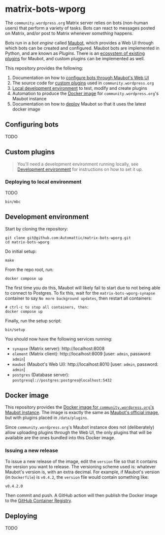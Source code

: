 # matrix-bots-wporg
The `community.wordpress.org` Matrix server relies on bots (non-human users) that perform a variety of tasks. Bots can react to messages posted on Matrix, and/or post to Matrix whenever _something_ happens.

Bots run in a _bot engine_ called [Maubot](https://maubot.xyz), which provides a Web UI through which bots can be created and configured. Maubot bots are implemented in Python, and are known as _Plugins_. There is an [ecosystem of existing plugins](https://plugins.mau.bot/) for Maubot, and custom plugins can be implemented as well.

This repository provides the following:

1. Documentation on how to [configure bots through Maubot's Web UI](#configuring-bots)
2. The source code for [custom plugins](#custom-plugins) used in `community.wordpress.org`
3. [Local development environment](#development-environment) to test, modify and create plugins
4. Automation to produce the [Docker image](#docker-image) for `community.wordpress.org`'s Maubot instance
5. Documentation on how to [deploy](#deploying) Maubot so that it uses the latest docker image

## Configuring bots
TODO

## Custom plugins
> You'll need a development environment running locally, see [Development environment](#development-environment) for instructions on how to set it up.

### Deploying to local environment
TODO

```shell
bin/mbc
```

## Development environment
Start by cloning the repository:

```shell
git clone git@github.com:Automattic/matrix-bots-wporg.git
cd matrix-bots-wporg
```

Do initial setup:

```shell
make
```

From the repo root, run:

```shell
docker compose up
```

The first time you do this, Maubot will likely fail to start due to not being able to connect to Postgres. To fix this, wait for the `matrix-bots-wporg-synapse` container to say `No more background updates`, then restart all containers:

```shell
# ctrl-c to stop all containers, then:
docker compose up
```

Finally, run the setup script:

```shell
bin/setup
```

You should now have the following services running:

- `synapse` (Matrix server): http://localhost:8008
- `element` (Matrix client): http://localhost:8009 [user: `admin`, password: `admin`]
- `maubot` (Maubot's Web UI): http://localhost:8010 [user: `admin`, password: `admin`]
- `postgres` (Database server): `postgresql://postgres:postgres@localhost:5432`

## Docker image
This repository provides the [Docker image for `community.wordpress.org`'s Maubot instance](https://github.com/Automattic/matrix-bots-wporg/pkgs/container/matrix-bots-wporg). The image is exactly the same as [Maubot's official image](https://mau.dev/maubot/maubot/container_registry/6?orderBy=NAME&sort=desc&search[]=), but with plugins placed in `/data/plugins`.

Since `community.wordpress.org`'s Maubot instance does not (deliberately) allow uploading plugins through the Web UI, the only plugins that will be available are the ones bundled into this Docker image.

### Issuing a new release
To issue a new release of the image, edit the `version` file so that it contains the version you want to release. The versioning scheme used is: whatever Maubot's version is, with an extra decimal. For example, if Maubot's version (in `Dockerfile`) is `v0.4.2`, the `version` file would contain something like:

```
v0.4.2.0
```

Then commit and push. A GitHub action will then publish the Docker image to the [GitHub Container Registry](https://github.com/Automattic/matrix-bots-wporg/pkgs/container/matrix-bots-wporg).


## Deploying
TODO
